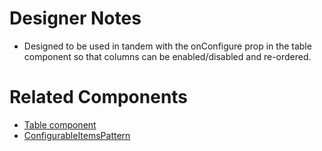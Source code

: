 # Designer Notes
- Designed to be used in tandem with the onConfigure prop in the table component so that columns can be enabled/disabled and re-ordered.

# Related Components
- [Table component](/components/table-component "Radio Button")
- [ConfigurableItemsPattern](/components/configurable-items-pattern "ConfigurableItemsPattern")
